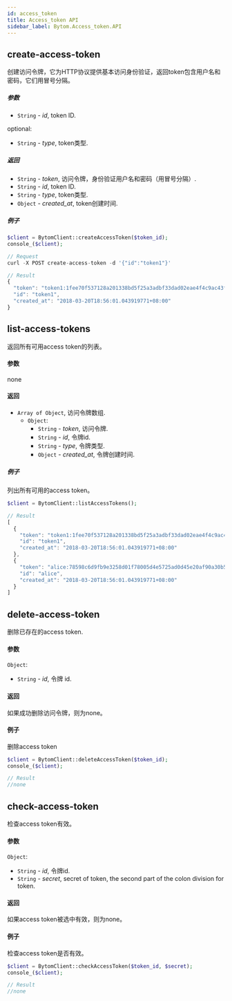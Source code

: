 ```yaml
---
id: access_token
title: Access_token API
sidebar_label: Bytom.Access_token.API
---
```


## create-access-token

创建访问令牌，它为HTTP协议提供基本访问身份验证，返回token包含用户名和密码，它们用冒号分隔。

##### 参数

- `String` - *id*, token ID.

optional:

- `String` - *type*, token类型.

##### 返回

- `String` - *token*, 访问令牌，身份验证用户名和密码（用冒号分隔）.
- `String` - *id*, token ID.
- `String` - *type*, token类型.
- `Object` - *created_at*, token创建时间.

##### 例子
```php
$client = BytomClient::createAccessToken($token_id);
console_($client);
```
```js
// Request
curl -X POST create-access-token -d '{"id":"token1"}'

// Result
{
  "token": "token1:1fee70f537128a201338bd5f25a3adbf33dad02eae4f4c9ac43f336a069df8f3",
  "id": "token1",
  "created_at": "2018-03-20T18:56:01.043919771+08:00"
}
```

## list-access-tokens

返回所有可用access token的列表。

#### 参数

none

#### 返回

- `Array of Object`, 访问令牌数组.
  - `Object`:
    - `String` - *token*, 访问令牌.
    - `String` - *id*, 令牌id.
    - `String` - *type*, 令牌类型.
    - `Object` - *created_at*, 令牌创建时间.

##### 例子

列出所有可用的access token。
```php
$client = BytomClient::listAccessTokens();
```
```js
// Result
[
  {
    "token": "token1:1fee70f537128a201338bd5f25a3adbf33dad02eae4f4c9ac43f336a069df8f3",
    "id": "token1",
    "created_at": "2018-03-20T18:56:01.043919771+08:00"
  },
  {
    "token": "alice:78598c6d9fb9e3258d01f78005d4e5725ad0d45e20af90a30b577b407d4a2edd",
    "id": "alice",
    "created_at": "2018-03-20T18:56:01.043919771+08:00"
  }
]
```

## delete-access-token

删除已存在的access token.

#### 参数

`Object`:

- `String` - *id*, 令牌 id.

#### 返回

如果成功删除访问令牌，则为none。

#### 例子

删除access token
```php
$client = BytomClient::deleteAccessToken($token_id);
console_($client);
```
```js
// Result
//none
```


## check-access-token

检查access token有效。

#### 参数

`Object`:

- `String` - *id*, 令牌id.
- `String` - *secret*, secret of token, the second part of the colon division for token.

#### 返回

如果access token被选中有效，则为none。

#### 例子

检查access token是否有效。
```php
$client = BytomClient::checkAccessToken($token_id, $secret);
console_($client);
```
```js
// Result
//none
```